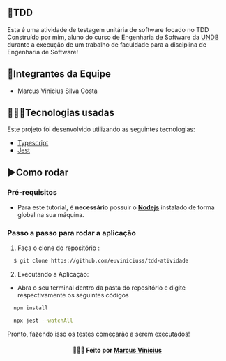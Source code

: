 ## 🔎TDD
Esta é uma atividade de testagem unitária de software focado no TDD </br> 
Construído por mim, aluno do curso de Engenharia de Software da [UNDB](https://www.undb.edu.br/) durante a execução de um trabalho de faculdade para a disciplina de Engenharia de Software!

## 👥Integrantes da Equipe
- Marcus Vinicius Silva Costa

## 👨🏻‍💻Tecnologias usadas
Este projeto foi desenvolvido utilizando as seguintes tecnologias:
  * [Typescript](https://www.typescriptlang.org/)
  * [Jest](https://jestjs.io/pt-BR/)

## ▶️Como rodar
  ### **Pré-requisitos**
  - Para este tutorial, é **necessário** possuir o **[Nodejs](https://nodejs.org/en/)** instalado de forma global na sua máquina.
  
 ### **Passo a passo para rodar a aplicação**  
1. Faça o clone do repositório :

```sh
  $ git clone https://github.com/euviniciuss/tdd-atividade
```

2. Executando a Aplicação:

  - Abra o seu terminal dentro da pasta do repositório e digite respectivamente os seguintes códigos
  
  ```sh
    npm install
  ```
  ```sh
    npx jest --watchAll
  ```

Pronto, fazendo isso os testes começarão a serem executados!

<h4 align="center">
    👨🏻‍🚀 Feito por <a href="https://www.linkedin.com/in/marcus-vinicius-silva-costa-6098911a4" target="_blank">Marcus Vinicius</a>
</h4>
